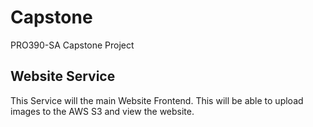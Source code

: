# Capstone
PRO390-SA Capstone Project

## Website Service
This Service will the main Website Frontend. This will be able to upload images to the AWS S3 and view the website.